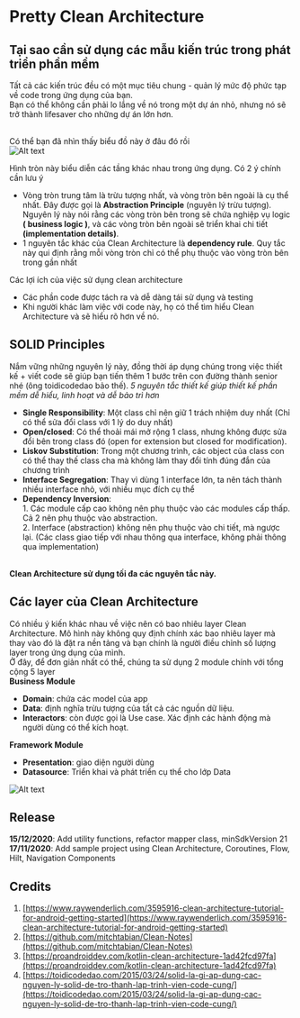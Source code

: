 # Pretty Clean Architecture 

## Tại sao cần sử dụng các mẫu kiến trúc trong phát triển phần mềm
Tất cả các kiến trúc đều có một mục tiêu chung - quản lý mức độ phức tạp về code trong ứng dụng của bạn. 
<br>Bạn có thể không cần phải lo lắng về nó trong một dự án nhỏ, nhưng nó sẽ trở thành lifesaver cho những dự án lớn hơn.

<br>Có thể bạn đã nhìn thấy biểu đồ này ở đâu đó rồi  
![Alt text](https://koenig-media.raywenderlich.com/uploads/2019/06/Clean-Architecture-graph.png)

Hình tròn này biểu diễn các tầng khác nhau trong ứng dụng. Có 2 ý chính cần lưu ý
* Vòng tròn trung tâm là trừu tượng nhất, và vòng tròn bên ngoài là cụ thể nhất. Đây được gọi là __Abstraction Principle__ (nguyên lý trừu tượng). Nguyên lý này nói rằng các vòng tròn bên trong sẽ chứa nghiệp vụ logic __( business logic )__, và các vòng tròn bên ngoài sẽ triển khai chi tiết __(implementation details)__.
* 1 nguyên tắc khác của Clean Architecture là __dependency rule__. Quy tắc này qui định rằng mỗi vòng tròn chỉ có thể phụ thuộc vào vòng tròn bên trong gần nhất

Các lợi ích của việc sử dụng clean architecture 
* Các phần code được tách ra và dễ dàng tái sử dụng và testing
* Khi người khác làm việc với code này, họ có thể tìm hiểu Clean Architecture và sẽ hiểu rõ hơn về nó.

## SOLID Principles
Nắm vững những nguyên lý này, đồng thời áp dụng chúng trong việc thiết kế + viết code sẽ giúp bạn tiến thêm 1 bước trên con đường thành senior nhé (ông toidicodedao bảo thế).
_5 nguyên tắc thiết kế giúp thiết kế phần mềm dễ hiểu, linh hoạt và dễ bảo trì hơn_ 
* __Single Responsibility__:  Một class chỉ nên giữ 1 trách nhiệm duy nhất (Chỉ có thể sửa đổi class với 1 lý do duy nhất)
* __Open/closed__: Có thể thoải mái mở rộng 1 class, nhưng không được sửa đổi bên trong class đó (open for extension but closed for modification).
* __Liskov Substitution__: Trong một chương trình, các object của class con có thể thay thế class cha mà không làm thay đổi tính đúng đắn của chương trình
* __Interface Segregation__: Thay vì dùng 1 interface lớn, ta nên tách thành nhiều interface nhỏ, với nhiều mục đích cụ thể
* __Dependency Inversion__: 
<br>1. Các module cấp cao không nên phụ thuộc vào các modules cấp thấp. Cả 2 nên phụ thuộc vào abstraction.
<br>2. Interface (abstraction) không nên phụ thuộc vào chi tiết, mà ngược lại. (Các class giao tiếp với nhau thông qua interface, không phải thông qua implementation)

<br>__Clean Architecture sử dụng tối đa các nguyên tắc này.__

## Các layer của Clean Architecture
Có nhiều ý kiến khác nhau về việc nên có bao nhiêu layer Clean Architecture. Mô hình này không quy định chính xác bao nhiêu layer mà thay vào đó là đặt ra nền tảng và bạn chính là người điều chỉnh số lượng layer trong ứng dụng của mình.
<br>Ở đây, để đơn giản nhất có thể, chúng ta sử dụng 2 module chính với tổng cộng 5 layer
<br>__Business Module__
* __Domain__: chứa các model của app
* __Data__: định nghĩa trừu tượng của tất cả các nguồn dữ liệu.
* __Interactors__: còn được gọi là Use case. Xác định các hành động mà người dùng có thể kích hoạt.

__Framework Module__
* __Presentation__: giao diện người dùng
* __Datasource__: Triển khai và phát triển cụ thể cho lớp Data

![Alt text](https://camo.githubusercontent.com/b1521f6c9e672cf5077ba69ceab27679ea8a82074a89931d958895476756e2c8/68747470733a2f2f636f64696e67776974686d697463682e73332e616d617a6f6e6177732e636f6d2f7374617469632f636f75727365732f32312f636c65616e5f6172636869746563747572655f6469616772616d732e706e67)

## Release
__15/12/2020__: Add utility functions, refactor mapper class, minSdkVersion 21<br>
__17/11/2020__: Add sample project using Clean Architecture, Coroutines, Flow, Hilt, Navigation Components 

## Credits
1. [https://www.raywenderlich.com/3595916-clean-architecture-tutorial-for-android-getting-started](https://www.raywenderlich.com/3595916-clean-architecture-tutorial-for-android-getting-started)
2. [https://github.com/mitchtabian/Clean-Notes](https://github.com/mitchtabian/Clean-Notes)
3. [https://proandroiddev.com/kotlin-clean-architecture-1ad42fcd97fa](https://proandroiddev.com/kotlin-clean-architecture-1ad42fcd97fa)
4. [https://toidicodedao.com/2015/03/24/solid-la-gi-ap-dung-cac-nguyen-ly-solid-de-tro-thanh-lap-trinh-vien-code-cung/](https://toidicodedao.com/2015/03/24/solid-la-gi-ap-dung-cac-nguyen-ly-solid-de-tro-thanh-lap-trinh-vien-code-cung/)













